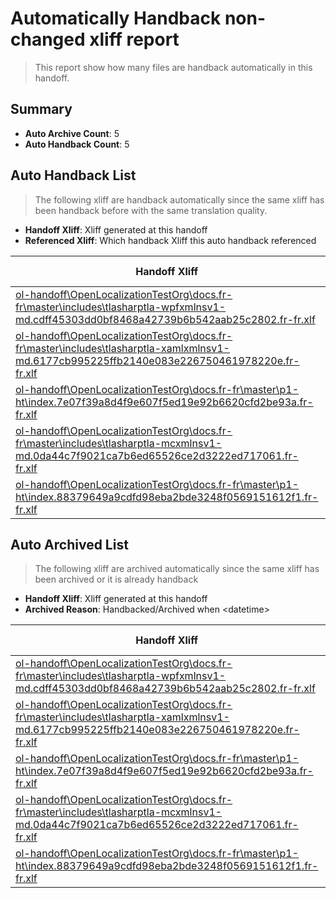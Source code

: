 # Automatically Handback non-changed xliff report
> This report show how many files are handback automatically in this handoff.

## Summary
* **Auto Archive Count**: 5
* **Auto Handback Count**: 5

## Auto Handback List
> The following xliff are handback automatically since the same xliff has been handback before with the same translation quality.

* **Handoff Xliff**: Xliff generated at this handoff
* **Referenced Xliff**: Which handback Xliff this auto handback referenced

| Handoff Xliff | Referenced Xliff | 
| --- | --- | 
| [ol-handoff\OpenLocalizationTestOrg\docs.fr-fr\master\includes\tlasharptla-wpfxmlnsv1-md.cdff45303dd0bf8468a42739b6b542aab25c2802.fr-fr.xlf](https://github.com/OpenLocalizationTestOrg/docs.handoff/blob/9bd0671c6ea4d72e44988ff12d1712072be83ed2/ol-handoff/OpenLocalizationTestOrg/docs.fr-fr/master/includes/tlasharptla-wpfxmlnsv1-md.cdff45303dd0bf8468a42739b6b542aab25c2802.fr-fr.xlf) | **Empty Handoff File** | 
| [ol-handoff\OpenLocalizationTestOrg\docs.fr-fr\master\includes\tlasharptla-xamlxmlnsv1-md.6177cb995225ffb2140e083e226750461978220e.fr-fr.xlf](https://github.com/OpenLocalizationTestOrg/docs.handoff/blob/9bd0671c6ea4d72e44988ff12d1712072be83ed2/ol-handoff/OpenLocalizationTestOrg/docs.fr-fr/master/includes/tlasharptla-xamlxmlnsv1-md.6177cb995225ffb2140e083e226750461978220e.fr-fr.xlf) | **Empty Handoff File** | 
| [ol-handoff\OpenLocalizationTestOrg\docs.fr-fr\master\p1-ht\index.7e07f39a8d4f9e607f5ed19e92b6620cfd2be93a.fr-fr.xlf](https://github.com/OpenLocalizationTestOrg/docs.handoff/blob/9bd0671c6ea4d72e44988ff12d1712072be83ed2/ol-handoff/OpenLocalizationTestOrg/docs.fr-fr/master/p1-ht/index.7e07f39a8d4f9e607f5ed19e92b6620cfd2be93a.fr-fr.xlf) | **Empty Handoff File** | 
| [ol-handoff\OpenLocalizationTestOrg\docs.fr-fr\master\includes\tlasharptla-mcxmlnsv1-md.0da44c7f9021ca7b6ed65526ce2d3222ed717061.fr-fr.xlf](https://github.com/OpenLocalizationTestOrg/docs.handoff/blob/9bd0671c6ea4d72e44988ff12d1712072be83ed2/ol-handoff/OpenLocalizationTestOrg/docs.fr-fr/master/includes/tlasharptla-mcxmlnsv1-md.0da44c7f9021ca7b6ed65526ce2d3222ed717061.fr-fr.xlf) | **Empty Handoff File** | 
| [ol-handoff\OpenLocalizationTestOrg\docs.fr-fr\master\p1-ht\index.88379649a9cdfd98eba2bde3248f0569151612f1.fr-fr.xlf](https://github.com/OpenLocalizationTestOrg/docs.handoff/blob/9bd0671c6ea4d72e44988ff12d1712072be83ed2/ol-handoff/OpenLocalizationTestOrg/docs.fr-fr/master/p1-ht/index.88379649a9cdfd98eba2bde3248f0569151612f1.fr-fr.xlf) | **Empty Handoff File** | 

## Auto Archived List
> The following xliff are archived automatically since the same xliff has been archived or it is already handback

* **Handoff Xliff**: Xliff generated at this handoff
* **Archived Reason**: Handbacked/Archived when &lt;datetime&gt;

| Handoff Xliff | Archived Reason | 
| --- | --- | 
| [ol-handoff\OpenLocalizationTestOrg\docs.fr-fr\master\includes\tlasharptla-wpfxmlnsv1-md.cdff45303dd0bf8468a42739b6b542aab25c2802.fr-fr.xlf](https://github.com/OpenLocalizationTestOrg/docs.handoff/blob/9bd0671c6ea4d72e44988ff12d1712072be83ed2/ol-handoff/OpenLocalizationTestOrg/docs.fr-fr/master/includes/tlasharptla-wpfxmlnsv1-md.cdff45303dd0bf8468a42739b6b542aab25c2802.fr-fr.xlf) | Handbacked | 
| [ol-handoff\OpenLocalizationTestOrg\docs.fr-fr\master\includes\tlasharptla-xamlxmlnsv1-md.6177cb995225ffb2140e083e226750461978220e.fr-fr.xlf](https://github.com/OpenLocalizationTestOrg/docs.handoff/blob/9bd0671c6ea4d72e44988ff12d1712072be83ed2/ol-handoff/OpenLocalizationTestOrg/docs.fr-fr/master/includes/tlasharptla-xamlxmlnsv1-md.6177cb995225ffb2140e083e226750461978220e.fr-fr.xlf) | Handbacked | 
| [ol-handoff\OpenLocalizationTestOrg\docs.fr-fr\master\p1-ht\index.7e07f39a8d4f9e607f5ed19e92b6620cfd2be93a.fr-fr.xlf](https://github.com/OpenLocalizationTestOrg/docs.handoff/blob/9bd0671c6ea4d72e44988ff12d1712072be83ed2/ol-handoff/OpenLocalizationTestOrg/docs.fr-fr/master/p1-ht/index.7e07f39a8d4f9e607f5ed19e92b6620cfd2be93a.fr-fr.xlf) | Handbacked | 
| [ol-handoff\OpenLocalizationTestOrg\docs.fr-fr\master\includes\tlasharptla-mcxmlnsv1-md.0da44c7f9021ca7b6ed65526ce2d3222ed717061.fr-fr.xlf](https://github.com/OpenLocalizationTestOrg/docs.handoff/blob/9bd0671c6ea4d72e44988ff12d1712072be83ed2/ol-handoff/OpenLocalizationTestOrg/docs.fr-fr/master/includes/tlasharptla-mcxmlnsv1-md.0da44c7f9021ca7b6ed65526ce2d3222ed717061.fr-fr.xlf) | Handbacked | 
| [ol-handoff\OpenLocalizationTestOrg\docs.fr-fr\master\p1-ht\index.88379649a9cdfd98eba2bde3248f0569151612f1.fr-fr.xlf](https://github.com/OpenLocalizationTestOrg/docs.handoff/blob/9bd0671c6ea4d72e44988ff12d1712072be83ed2/ol-handoff/OpenLocalizationTestOrg/docs.fr-fr/master/p1-ht/index.88379649a9cdfd98eba2bde3248f0569151612f1.fr-fr.xlf) | Handbacked | 

